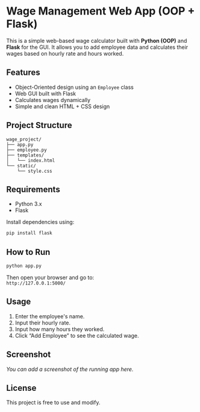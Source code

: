 # Wage Management Web App (OOP + Flask)

This is a simple web-based wage calculator built with **Python (OOP)** and **Flask** for the GUI. It allows you to add employee data and calculates their wages based on hourly rate and hours worked.

## Features

- Object-Oriented design using an `Employee` class
- Web GUI built with Flask
- Calculates wages dynamically
- Simple and clean HTML + CSS design

## Project Structure

```
wage_project/
├── app.py
├── employee.py
├── templates/
│   └── index.html
└── static/
    └── style.css
```

## Requirements

- Python 3.x
- Flask

Install dependencies using:

```bash
pip install flask
```

## How to Run

```bash
python app.py
```

Then open your browser and go to:  
`http://127.0.0.1:5000/`

## Usage

1. Enter the employee's name.
2. Input their hourly rate.
3. Input how many hours they worked.
4. Click “Add Employee” to see the calculated wage.

## Screenshot

*You can add a screenshot of the running app here.*

## License

This project is free to use and modify.
